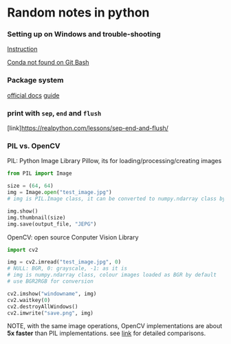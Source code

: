 # Random notes in python

### Setting up on Windows and trouble-shooting
[Instruction](https://www.neonscience.org/resources/learning-hub/tutorials/setup-git-bash-python)

[Conda not found on Git Bash](https://stackoverflow.com/questions/54501167/anaconda-and-git-bash-in-windows-conda-command-not-found)

### Package system
[official docs](https://packaging.python.org/en/latest/guides/distributing-packages-using-setuptools/)
[guide](https://docs.python-guide.org/writing/structure/)

### print with `sep`, `end` and `flush`
[link]https://realpython.com/lessons/sep-end-and-flush/

### PIL vs. OpenCV

PIL: Python Image Library Pillow, its for loading/processing/creating images
```python
from PIL import Image

size = (64, 64)
img = Image.open("test_image.jpg")
# img is PIL.Image class, it can be converted to numpy.ndarray class by np.array(img)

img.show()
img.thumbnail(size)
img.save(output_file, "JEPG")
```

OpenCV: open source Conputer Vision Library
```python
import cv2

img = cv2.imread("test_image.jpg", 0)
# NULL: BGR, 0: grayscale, -1: as it is
# img is numpy.ndarray class, colour images loaded as BGR by default
# use BGR2RGB for conversion

cv2.imshow("windowname", img)
cv2.waitkey(0)
cv2.destroyAllWindows()
cv2.imwrite("save.png", img)
```

NOTE, with the same image operations, OpenCV implementations are about **5x faster** than PIL implementations. see [link](https://www.kaggle.com/code/vfdev5/pil-vs-opencv/notebook) for detailed comparisons.

